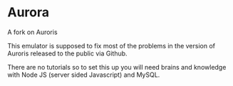 # Aurora
A fork on Auroris

This emulator is supposed to fix most of the problems in the version of Auroris released to the public via Github.

There are no tutorials so to set this up you will need brains and knowledge with Node JS (server sided Javascript) and MySQL.

